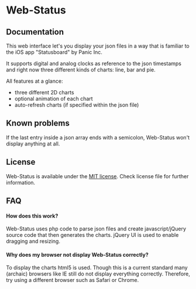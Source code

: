 # Web-Status

## Documentation
This web interface let's you display your json files in a way that is familiar to the iOS app "Statusboard" by Panic Inc.

It supports digital and analog clocks as reference to the json timestamps and right now three different kinds of charts: line, bar and pie.

All features at a glance:
 - three different 2D charts 
 - optional animation of each chart
 - auto-refresh charts (if specified within the json file)

## Known problems
If the last entry inside a json array ends with a semicolon, Web-Status won't display anything at all.

## License
Web-Status is available under the [MIT license](http://opensource.org/licenses/MIT). Check license file for further information.


## FAQ

#### How does this work?
Web-Status uses php code to parse json files and create javascript/jQuery source code that then generates the charts. jQuery UI is used to enable dragging and resizing.

#### Why does my browser not display Web-Status correctly?
To display the charts html5 is used. Though this is a current standard many (archaic) browsers like IE still do not display everything correctly. Therefore, try using a different browser such as Safari or Chrome.